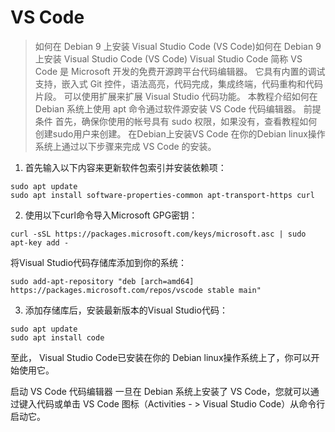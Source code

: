# VS Code
>如何在 Debian 9 上安装 Visual Studio Code (VS Code)如何在 Debian 9 上安装 Visual Studio Code (VS Code)
>Visual Studio Code 简称 VS Code 是 Microsoft 开发的免费开源跨平台代码编辑器。 它具有内置的调试支持，嵌入式 Git 控件，语法高亮，代码完成，集成终端，代码重构和代码片段。 可以使用扩展来扩展 Visual Studio 代码功能。
本教程介绍如何在 Debian 系统上使用 apt 命令通过软件源安装 VS Code 代码编辑器。
前提条件
首先，确保你使用的帐号具有 sudo 权限，如果没有，查看教程如何创建sudo用户来创建。
在Debian上安装VS Code
在你的Debian linux操作系统上通过以下步骤来完成 VS Code 的安装。

01. 首先输入以下内容来更新软件包索引并安装依赖项：
```
sudo apt update
sudo apt install software-properties-common apt-transport-https curl
```
02. 使用以下curl命令导入Microsoft GPG密钥：
```
curl -sSL https://packages.microsoft.com/keys/microsoft.asc | sudo apt-key add -
```
将Visual Studio代码存储库添加到你的系统：
```
sudo add-apt-repository "deb [arch=amd64] https://packages.microsoft.com/repos/vscode stable main"
```
03. 添加存储库后，安装最新版本的Visual Studio代码：
```
sudo apt update
sudo apt install code
```
至此， Visual Studio Code已安装在你的 Debian linux操作系统上了，你可以开始使用它。

启动 VS Code 代码编辑器
一旦在 Debian 系统上安装了 VS Code，您就可以通过键入代码或单击 VS Code 图标（Activities - > Visual Studio Code）从命令行启动它。